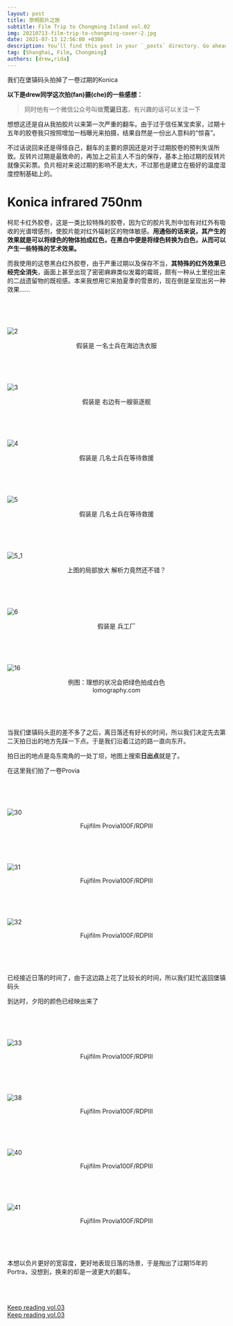 ```yaml
---
layout: post
title: 崇明胶片之旅
subtitle: Film Trip to Chongming Island vol.02
img: 20210713-film-trip-to-chongming-cover-2.jpg
date: 2021-07-13 12:56:00 +0300
description: You’ll find this post in your `_posts` directory. Go ahead and edit it and re-build the site to see your changes.
tag: [Shanghai, Film, Chongming]
authors: [drew,rida]
---
```


我们在堡镇码头拍掉了一卷过期的Konica

**以下是drew同学这次拍(fan)摄(che)的一些感想：**
> 同时他有一个微信公众号叫做**荒诞日志**，有兴趣的话可以关注一下

想想这还是自从我拍胶片以来第一次严重的翻车。由于过于信任某宝卖家，过期十五年的胶卷我只按照增加一档曝光来拍摄，结果自然是一份出人意料的“惊喜”。

不过话说回来还是得怪自己，翻车的主要的原因还是对于过期胶卷的预判失误所致。反转片过期是最致命的，再加上之前主人不当的保存，基本上拍过期的反转片就像买彩票。负片相对来说过期的影响不是太大，不过那也是建立在极好的温度湿度控制基础上的。

<!-- # Ektarchrome 64

我想先从翻车最严重的反转片说起，这卷儿是我儿时最爱的童书《视觉大发现》中的插图所用的同款胶卷，因此买它也是为了完成一次个人的童年怀旧。废话不多说，我们先看用它拍出的样片......

<div style="height: 800px;"></div>

不用怀疑，你的网络没有问题，图片不是加载不出来，**是压根就没成像。** -->

# Konica infrared 750nm

柯尼卡红外胶卷，这是一类比较特殊的胶卷，因为它的胶片乳剂中加有对红外有吸收的光谱增感剂，使胶片能对红外辐射区的物体敏感。**用通俗的话来说，其产生的效果就是可以将绿色的物体拍成红色，在黑白中便是将绿色转换为白色，从而可以产生一些特殊的艺术效果。**

而我使用的这卷黑白红外胶卷，由于严重过期以及保存不当，**其特殊的红外效果已经完全消失**，画面上甚至出现了密密麻麻类似发霉的霉斑，颇有一种从土里挖出来的二战遗留物的既视感。本来我想用它来拍夏季的雪景的，现在倒是呈现出另一种效果......

<div style="height: 50px;"></div>

![2](/assets/img/20210713-film-trip-to-chongming/film-trip-to-chongming-drew-14.jpg)
<p style="text-align: center;">
假装是 一名士兵在海边洗衣服
</p>

<div style="height: 50px;"></div>

![3](/assets/img/20210713-film-trip-to-chongming/film-trip-to-chongming-drew-15.jpg)
<p style="text-align: center;">
假装是 右边有一艘驱逐舰
</p>

<div style="height: 50px;"></div>

![4](/assets/img/20210713-film-trip-to-chongming/film-trip-to-chongming-drew-16.jpg)
<p style="text-align: center;">
假装是 几名士兵在等待救援
</p>

<div style="height: 50px;"></div>

![5](/assets/img/20210713-film-trip-to-chongming/film-trip-to-chongming-drew-17.jpg)
<p style="text-align: center;">
假装是 几名士兵在等待救援
</p>

<div style="height: 50px;"></div>

![5_1](/assets/img/20210713-film-trip-to-chongming/film-trip-to-chongming-drew-17(1).jpg)
<p style="text-align: center;">
上图的局部放大 解析力竟然还不错？
</p>

<div style="height: 50px;"></div>

![6](/assets/img/20210713-film-trip-to-chongming/film-trip-to-chongming-drew-18.jpg)
<p style="text-align: center;">
假装是 兵工厂
</p>

<div style="height: 50px;"></div>

![16](/assets/img/20210713-film-trip-to-chongming/Konica-infrared-750nm.jpg)
<p style="text-align: center;">
例图：理想的状况会把绿色拍成白色<br/>
lomography.com
</p>

<div style="height: 50px;"></div>

当我们堡镇码头逛的差不多了之后，离日落还有好长的时间，所以我们决定先去第二天拍日出的地方先踩一下点。于是我们沿着江边的路一直向东开。

拍日出的地点是岛东南角的一处丁坝，地图上搜索**日出点**就是了。

在这里我们拍了一卷Provia

<div style="height: 50px;"></div>

![30](/assets/img/20210713-film-trip-to-chongming/film-trip-to-chongming-drew-19.jpg)
<p style="text-align: center;">
Fujifilm Provia100F/RDPIII
</p>

<div style="height: 50px;"></div>

![31](/assets/img/20210713-film-trip-to-chongming/film-trip-to-chongming-drew-20.jpg)
<p style="text-align: center;">
Fujifilm Provia100F/RDPIII
</p>

<div style="height: 50px;"></div>

![32](/assets/img/20210713-film-trip-to-chongming/film-trip-to-chongming-drew-28.jpg)
<p style="text-align: center;">
Fujifilm Provia100F/RDPIII
</p>

<div style="height: 50px;"></div>

已经接近日落的时间了，由于这边路上花了比较长的时间，所以我们赶忙返回堡镇码头

到达时，夕阳的颜色已经映出来了

<div style="height: 50px;"></div>

![33](/assets/img/20210713-film-trip-to-chongming/film-trip-to-chongming-drew-23.jpg)
<p style="text-align: center;">
Fujifilm Provia100F/RDPIII
</p>

<div style="height: 50px;"></div>

![38](/assets/img/20210713-film-trip-to-chongming/film-trip-to-chongming-drew-24.jpg)
<p style="text-align: center;">
Fujifilm Provia100F/RDPIII
</p>

<div style="height: 50px;"></div>

<!-- ![39](/assets/img/20210713-film-trip-to-chongming/film-trip-to-chongming-drew-25.jpg)
<p style="text-align: center;">
Fujifilm Provia100F/RDPIII
</p> -->

![40](/assets/img/20210713-film-trip-to-chongming/film-trip-to-chongming-drew-26.jpg)
<p style="text-align: center;">
Fujifilm Provia100F/RDPIII
</p>

<div style="height: 50px;"></div>

![41](/assets/img/20210713-film-trip-to-chongming/film-trip-to-chongming-drew-27.jpg)
<p style="text-align: center;">
Fujifilm Provia100F/RDPIII
</p>

<div style="height: 50px;"></div>

本想以负片更好的宽容度，更好地表现日落的场景，于是掏出了过期15年的Portra，没想到，换来的却是一波更大的翻车。

<div style="height: 50px;"></div>

<div>
<a href="../film-trip-to-chongming-3" class="button_back back"><i class="fa fa-long-arrow-right" aria-hidden="true"></i> Keep reading vol.03</a>
</div>

<div>
<a href="../film-trip-to-chongming-3" class="button_next next"><i class="fa fa-long-arrow-right" aria-hidden="true"></i> Keep reading vol.03</a>
</div>

